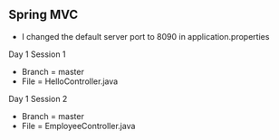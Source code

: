 ## Spring MVC
- I changed the default server port to 8090 in application.properties



Day 1 Session 1
- Branch = master
- File = HelloController.java

Day 1 Session 2
- Branch = master
- File = EmployeeController.java